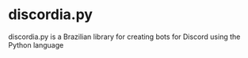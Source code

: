 # discordia.py
discordia.py is a Brazilian library for creating bots for Discord using the Python language
